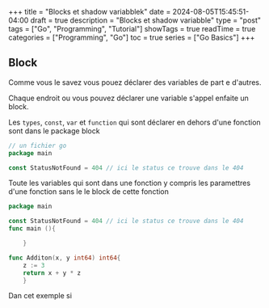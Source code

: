 
+++
title = "Blocks et shadow variabblek"
date = 2024-08-05T15:45:51-04:00
draft = true
description = "Blocks et shadow variabble"
type = "post"
tags = ["Go", "Programming", "Tutorial"]
showTags = true
readTime = true
categories = ["Programming", "Go"]
toc = true
series = ["Go Basics"]
+++

## Block
Comme vous le savez vous pouez déclarer des variables de part e d'autres.

Chaque endroit ou vous pouvez déclarer une variable s'appel enfaite un block. 

Les `types`, `const`, `var` et `function` qui sont déclarer en dehors d'une fonction sont dans le package block

```go
// un fichier go
package main 

const StatusNotFound = 404 // ici le status ce trouve dans le 404
```
Toute les variables qui sont dans une fonction y compris les paramettres d'une fonction sans le le block de cette fonction 

```go
package main 

const StatusNotFound = 404 // ici le status ce trouve dans le 404
func main (){

    }

func Additon(x, y int64) int64{
    z := 3
    return x + y * z
    }
```
Dan cet exemple si 
